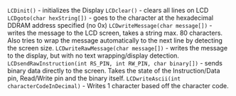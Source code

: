 `LCDinit()` - initializes the Display
`LCDclear()` - clears all lines on LCD
`LCDgoto(char hexString[])` - goes to the character at the hexadecimal DDRAM address specified (no 0x)
`LCDwriteMessage(char message[])` - writes the message to the LCD screen, takes a string max. 80 characters. Also tries to wrap the message automatically to the next line by detecting the screen size.
`LCDwriteRawMessage(char message[])` - writes the message to the display, but with no text wrapping/display detection.
`LCDsendRawInstruction(int RS_PIN, int RW_PIN, char binary[])` - sends binary data directly to the screen. Takes the state of the Instruction/Data pin, Read/Write pin and the binary itself.
`LCDwriteAscii(int characterCodeInDecimal)` - Writes 1 character based off the character code.
